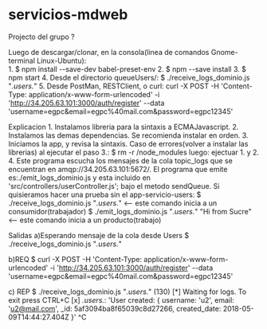 # servicios-mdweb
Projecto del grupo ? 

Luego de descargar/clonar, en la consola(linea de comandos Gnome-terminal Linux-Ubuntu):  
	1. $ npm install --save-dev babel-preset-env
	2. $ npm --save install 
	3. $ npm start
	4. Desde el directorio queueUsers/: 
		$ ./receive_logs_dominio.js "*.users.*"
	5. Desde PostMan, RESTClient, o curl:
		curl -X POST -H 'Content-Type: application/x-www-form-urlencoded' -i 'http://34.205.63.101:3000/auth/register' --data 'username=egpc&email=egpc%40mail.com&password=egpc12345'

Explicacion
	1. Instalamos libreria para la sintaxis a ECMAJavascript.
	2. Instalamos las demas dependencias. 
	 	Se recomienda instalar en orden.
	3. Iniciamos la app, y revisa la sintaxis.
			Caso de errores(volver a instalar las librerias) al ejecutar el paso 3.: 
			$ rm -r /node_modules 
			luego: ejectuar 1. y 2.
	4. Este programa escucha los mensajes de la cola topic_logs que se encuentran en amqp://34.205.63.101:5672/.
			El programa que emite es:./emit_logs_dominio.js y esta incluido en 'src/controllers/userController.js'; bajo el metodo sendQueue.
      Si quisieramos hacer una prueba sin el app-servicio-users:
			$ ./receive_logs_dominio.js "*.users.*"    <-- este comando inicia a un consumidor(trabajador)
      $ ./emit_logs_dominio.js "*.users.*" "Hi from Sucre" <-- este comando inicia a un producto(trabajo)
	
Salidas
a)Esperando mensaje de la cola desde Users
$ ./receive_logs_dominio.js "*.users.*"

b)REQ
$ curl -X POST -H 'Content-Type: application/x-www-form-urlencoded' -i 'http://34.205.63.101:3000/auth/register' --data 'username=egpc&email=egpc%40mail.com&password=egpc12345'

c) REP 
$ ./receive_logs_dominio.js "*.users.*"                       (130)
 [*] Waiting for logs. To exit press CTRL+C
 [x] *.users.*: 'User created:  { username: 'u2',
  email: 'u2@mail.com',
  _id: 5af3094ba8f65039c8d27266,
  created_date: 2018-05-09T14:44:27.404Z }'
^C
		
